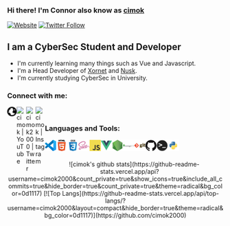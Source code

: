 ### Hi there! I'm Connor also know as [cimok][website]

[![Website](https://img.shields.io/website?label=cimok.co.uk&style=for-the-badge&url=https%3A%2F%2Fcimok.co.uk)](https://cimok.co.uk)
[![Twitter Follow](https://img.shields.io/twitter/follow/cimok2000?color=1DA1F2&logo=twitter&style=for-the-badge)](https://twitter.com/intent/follow?original_referer=https%3A%2F%2Fgithub.com%2Fcimok2000&screen_name=cimok2000)

## I am a CyberSec Student and Developer

- I'm currently learning many things such as Vue and Javascript.
- I'm a Head Developer of [Xornet][xornet] and [Nusk][nusk].
- I'm currently studying CyberSec in University.

### Connect with me:

[<img align="left" alt="cimok.co.uk" width="22px" src="https://raw.githubusercontent.com/iconic/open-iconic/master/svg/globe.svg" />][website]
[<img align="left" alt="cimok | YouTube" width="22px" src="https://cdn.jsdelivr.net/npm/simple-icons@v3/icons/youtube.svg" />][youtube]
[<img align="left" alt="cimok2000 | Twitter" width="22px" src="https://cdn.jsdelivr.net/npm/simple-icons@v3/icons/twitter.svg" />][twitter]
[<img align="left" alt="cimok | Instagram" width="22px" src="https://cdn.jsdelivr.net/npm/simple-icons@v3/icons/instagram.svg" />][instagram]

<br />

### Languages and Tools:

<img align="left" alt="Visual Studio Code" width="26px" src="https://raw.githubusercontent.com/github/explore/80688e429a7d4ef2fca1e82350fe8e3517d3494d/topics/visual-studio-code/visual-studio-code.png" />
<img align="left" alt="HTML5" width="26px" src="https://raw.githubusercontent.com/github/explore/80688e429a7d4ef2fca1e82350fe8e3517d3494d/topics/html/html.png" />
<img align="left" alt="CSS3" width="26px" src="https://raw.githubusercontent.com/github/explore/80688e429a7d4ef2fca1e82350fe8e3517d3494d/topics/css/css.png" />
<img align="left" alt="Sass" width="26px" src="https://raw.githubusercontent.com/github/explore/80688e429a7d4ef2fca1e82350fe8e3517d3494d/topics/sass/sass.png" />
<img align="left" alt="JavaScript" width="26px" src="https://raw.githubusercontent.com/github/explore/80688e429a7d4ef2fca1e82350fe8e3517d3494d/topics/javascript/javascript.png" />
<img align="left" alt="Vue" width="26px" src="https://raw.githubusercontent.com/github/explore/80688e429a7d4ef2fca1e82350fe8e3517d3494d/topics/vue/vue.png" />
<img align="left" alt="Node.js" width="26px" src="https://raw.githubusercontent.com/github/explore/80688e429a7d4ef2fca1e82350fe8e3517d3494d/topics/nodejs/nodejs.png" />
<img align="left" alt="MongoDB" width="26px" src="https://raw.githubusercontent.com/github/explore/80688e429a7d4ef2fca1e82350fe8e3517d3494d/topics/mongodb/mongodb.png" />
<img align="left" alt="Git" width="26px" src="https://raw.githubusercontent.com/github/explore/80688e429a7d4ef2fca1e82350fe8e3517d3494d/topics/git/git.png" />
<img align="left" alt="GitHub" width="26px" src="https://raw.githubusercontent.com/github/explore/78df643247d429f6cc873026c0622819ad797942/topics/github/github.png" />
<img align="left" alt="Terminal" width="26px" src="https://raw.githubusercontent.com/github/explore/80688e429a7d4ef2fca1e82350fe8e3517d3494d/topics/terminal/terminal.png" />
<img align="left" alt="Python" width="26px" src="https://raw.githubusercontent.com/github/explore/80688e429a7d4ef2fca1e82350fe8e3517d3494d/topics/python/python.png" />

<br />
<br />

<p align="center">
  ![cimok's github stats](https://github-readme-stats.vercel.app/api?username=cimok2000&count_private=true&show_icons=true&include_all_commits=true&hide_border=true&count_private=true&theme=radical&bg_color=0d1117)
  [![Top Langs](https://github-readme-stats.vercel.app/api/top-langs/?username=cimok2000&layout=compact&hide_border=true&theme=radical&bg_color=0d1117)](https://github.com/cimok2000)
</p>

[website]: https://cimok.co.uk
[xornet]: https://github.com/xornet-cloud
[nusk]: https://github.com/nusk-app
[youtube]: https://www.youtube.com/channel/UCE28SIvmo91GlHGJwdQsxKA
[twitter]: https://twitter.com/cimok2000
[instagram]: https://www.instagram.com/cimok2000/
